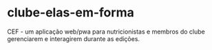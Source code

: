 # clube-elas-em-forma

CEF - um aplicação web/pwa para nutricionistas e membros do clube gerenciarem e interagirem durante as edições.

